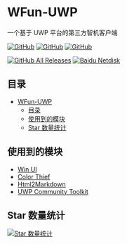 # WFun-UWP
一个基于 UWP 平台的第三方智机客户端

<a href="https://github.com/wherewhere/WFun-UWP/blob/master/LICENSE"><img alt="GitHub" src="https://img.shields.io/github/license/wherewhere/WFun-UWP.svg?label=License&style=flat-square"></a>
<a href="https://github.com/wherewhere/WFun-UWP/issues"><img alt="GitHub" src="https://img.shields.io/github/issues/wherewhere/WFun-UWP.svg?label=Issues&style=flat-square"></a>
<a href="https://github.com/wherewhere/WFun-UWP/stargazers"><img alt="GitHub" src="https://img.shields.io/github/stars/wherewhere/WFun-UWP.svg?label=Stars&style=flat-square"></a>

<a href="https://github.com/wherewhere/WFun-UWP/releases/latest"><img alt="GitHub All Releases" src="https://img.shields.io/github/downloads/wherewhere/WFun-UWP/total.svg?label=DOWNLOAD&logo=github&style=for-the-badge"></a>
<a href="https://www.microsoft.com/store/productId/9NBFN3KXM0XB"><img alt="Baidu Netdisk" src="https://img.shields.io/badge/download-%e4%b8%8b%e8%bd%bd-magenta.svg?label=Microsoft Store&logo=Microsoft&style=for-the-badge&color=11a2f8"></a>
## 目录
- [WFun-UWP](#wfun-uwp)
  - [目录](#目录)
  - [使用到的模块](#使用到的模块)
  - [Star 数量统计](#star-数量统计)

## 使用到的模块
- [Win UI](https://github.com/microsoft/microsoft-ui-xaml "Win UI")
- [Color Thief](https://github.com/KSemenenko/ColorThief)
- [Html2Markdown](https://github.com/baynezy/Html2Markdown)
- [UWP Community Toolkit](https://github.com/Microsoft/UWPCommunityToolkit)

## Star 数量统计
[![Star 数量统计](https://starchart.cc/wherewhere/WFun-UWP.svg)](https://starchart.cc/wherewhere/WFun-UWP "Star 数量统计")
